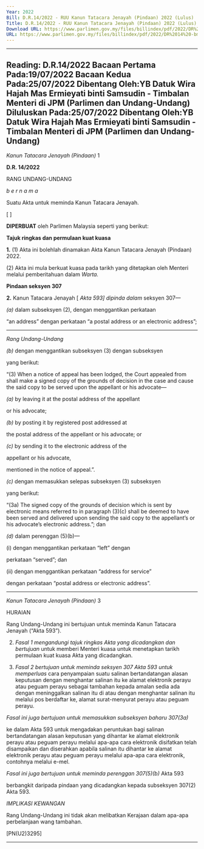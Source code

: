 ```yaml
---
Year: 2022
Bill: D.R.14/2022 - RUU Kanun Tatacara Jenayah (Pindaan) 2022 (Lulus)
Title: D.R.14/2022 - RUU Kanun Tatacara Jenayah (Pindaan) 2022 (Lulus)
Download URL: https://www.parlimen.gov.my/files/billindex/pdf/2022/DR%2014%20-bm.pdf
URL: https://www.parlimen.gov.my/files/billindex/pdf/2022/DR%2014%20-bm.pdf
---
```

---
Reading:
D.R.14/2022
Bacaan Pertama Pada:19/07/2022
Bacaan Kedua Pada:25/07/2022
Dibentang Oleh:YB Datuk Wira Hajah Mas Ermieyati binti Samsudin - Timbalan Menteri di JPM (Parlimen dan Undang-Undang)
Diluluskan Pada:25/07/2022
Dibentang Oleh:YB Datuk Wira Hajah Mas Ermieyati binti Samsudin - Timbalan Menteri di JPM (Parlimen dan Undang-Undang)
---

_Kanun Tatacara Jenayah (Pindaan)_ 1

**D.R. 14/2022**

RANG UNDANG-UNDANG

_b e r n a m a_

Suatu Akta untuk meminda Kanun Tatacara Jenayah.

[ ]

**DIPERBUAT** oleh Parlimen Malaysia seperti yang berikut:

**Tajuk ringkas dan permulaan kuat kuasa**

**1.** (1) Akta ini bolehlah dinamakan Akta Kanun Tatacara Jenayah
(Pindaan) 2022.

(2) Akta ini mula berkuat kuasa pada tarikh yang ditetapkan
oleh Menteri melalui pemberitahuan dalam _Warta._

**Pindaan seksyen 307**

**2.** Kanun Tatacara Jenayah [ _Akta 593] dipinda dalam_
seksyen 307—

_(a)_ dalam subseksyen (2), dengan menggantikan perkataan

“an address” dengan perkataan “a postal address or
an electronic address”;


-----

_Rang Undang-Undang_

_(b)_ dengan menggantikan subseksyen (3) dengan subseksyen

yang berikut:

“(3) When a notice of appeal has been lodged, the
Court appealed from shall make a signed copy of the
grounds of decision in the case and cause the said copy
to be served upon the appellant or his advocate—

_(a)_ by leaving it at the postal address of the appellant

or his advocate;

_(b)_ by posting it by registered post addressed at

the postal address of the appellant or his advocate;
or

_(c)_ by sending it to the electronic address of the

appellant or his advocate,

mentioned in the notice of appeal.”.

_(c)_ dengan memasukkan selepas subseksyen (3) subseksyen

yang berikut:

“(3a) The signed copy of the grounds of decision
which is sent by electronic means referred to in
paragraph (3)(c) shall be deemed to have been served
and delivered upon sending the said copy to the
appellant’s or his advocate’s electronic address.”; dan

_(d)_ dalam perenggan (5)(b)—

(i) dengan menggantikan perkataan “left” dengan

perkataan “served”; dan

(ii) dengan menggantikan perkataan “address for service”

dengan perkataan “postal address or electronic
address”.


-----

_Kanun Tatacara Jenayah (Pindaan)_ 3

HURAIAN

Rang Undang-Undang ini bertujuan untuk meminda Kanun Tatacara Jenayah
(“Akta 593”).

2. _Fasal 1 mengandungi tajuk ringkas Akta yang dicadangkan dan bertujuan_
untuk memberi Menteri kuasa untuk menetapkan tarikh permulaan kuat kuasa
Akta yang dicadangkan.

3. _Fasal 2 bertujuan untuk meminda seksyen 307 Akta 593 untuk memperluas_
cara penyampaian suatu salinan bertandatangan alasan keputusan dengan
menghantar salinan itu ke alamat elektronik perayu atau peguam perayu sebagai
tambahan kepada amalan sedia ada dengan meninggalkan salinan itu di atau
dengan menghantar salinan itu melalui pos berdaftar ke, alamat surat-menyurat
perayu atau peguam perayu.

_Fasal ini juga bertujuan untuk memasukkan subseksyen baharu 307(3a)_

ke dalam Akta 593 untuk mengadakan peruntukan bagi salinan bertandatangan
alasan keputusan yang dihantar ke alamat elektronik perayu atau peguam perayu
melalui apa-apa cara elektronik disifatkan telah disampaikan dan diserahkan
apabila salinan itu dihantar ke alamat elektronik perayu atau peguam perayu
melalui apa-apa cara elektronik, contohnya melalui e-mel.

_Fasal ini juga bertujuan untuk meminda perenggan 307(5)(b)_ Akta 593

berbangkit daripada pindaan yang dicadangkan kepada subseksyen 307(2)
Akta 593.

_IMPLIKASI KEWANGAN_

Rang Undang-Undang ini tidak akan melibatkan Kerajaan dalam apa-apa
perbelanjaan wang tambahan.

[PN(U2)3295]


-----

